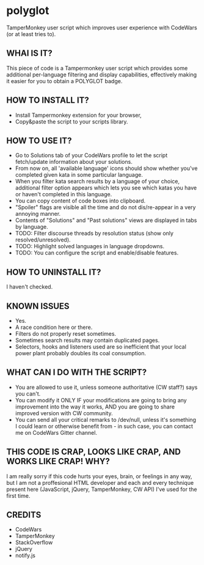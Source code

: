 # polyglot
TamperMonkey user script which improves user experience with CodeWars (or at least tries to).


WHAI IS IT?
-----------
 This piece of code is a Tampermonkey user script which provides some
 additional per-language filtering and display capabilities,
 effectively making it easier for you to obtain a POLYGLOT badge.


HOW TO INSTALL IT?
------------------
 - Install Tampermonkey extension for your browser,
 - Copy&paste the script to your scripts library.


HOW TO USE IT?
--------------
 - Go to Solutions tab of your CodeWars profile to let the script
   fetch/update information about your solutions.
 - From now on, all 'available language' icons should show whether
   you've completed given kata in some particular language.
 - When you filter kata search results by a language of your choice,
   additional filter option appears which lets you see which katas
   you have or haven't completed in this language.
 - You can copy content of code boxes into clipboard.
 - "Spoiler" flags are visible all the time and do not dis/re-appear
   in a very annoying manner.
 - Contents of "Solutions" and "Past solutions" views are displayed in
   tabs by language.
 - TODO: Filter discourse threads by resolution status (show only
   resolved/unresolved).
 - TODO: Highlight solved languages in language dropdowns.
 - TODO: You can configure the script and enable/disable features.

HOW TO UNINSTALL IT?
--------------------
 I haven't checked.


KNOWN ISSUES
------------
 - Yes.
 - A race condition here or there.
 - Filters do not properly reset sometimes.
 - Sometimes search results may contain duplicated pages.
 - Selectors, hooks and listeners used are so inefficient that your local power
   plant probably doubles its coal consumption.


WHAT CAN I DO WITH THE SCRIPT?
------------------------------
 - You are allowed to use it, unless someone authoritative (CW staff?) says you can't.
 - You can modify it ONLY IF your modifications are going to bring any improvement
   into the way it works, AND you are going to share improved version with CW community.
 - You can send all your critical remarks to /dev/null, unless it's something I could
   learn or otherwise benefit from - in such case, you can contact me on CodeWars
   Gitter channel.


THIS CODE IS CRAP, LOOKS LIKE CRAP, AND WORKS LIKE CRAP! WHY?
-------------------------------------------------------------
 I am really sorry if this code hurts your eyes, brain, or feelings
 in any way, but I am not a proffesional HTML developer and each and
 every technique present here (JavaScript, jQuery, TamperMonkey,
 CW API) I've used for the first time.


CREDITS
-------
 - CodeWars
 - TamperMonkey
 - StackOverflow
 - jQuery
 - notify.js
